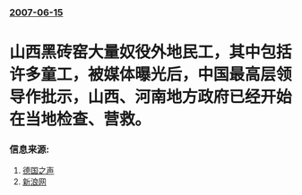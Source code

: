 ### [2007-06-15](/news/2007/06/15/index.md)

##### 
# 山西黑砖窑大量奴役外地民工，其中包括许多童工，被媒体曝光后，中国最高层领导作批示，山西、河南地方政府已经开始在当地检查、营救。




### 信息来源:

1. [德国之声](http://www.dw-world.de/dw/article/0,2144,2609412,00.html)
2. [新浪网](http://news.sina.com.cn/c/2007-06-15/133213237961.shtml)
